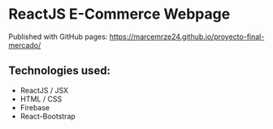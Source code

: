 # ReactJS E-Commerce Webpage

Published with GitHub pages: https://marcemrze24.github.io/proyecto-final-mercado/

## Technologies used:
- ReactJS / JSX
- HTML / CSS
- Firebase
- React-Bootstrap
